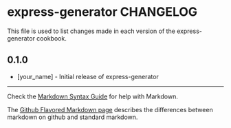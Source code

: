 express-generator CHANGELOG
===========================

This file is used to list changes made in each version of the express-generator cookbook.

0.1.0
-----
- [your_name] - Initial release of express-generator

- - -
Check the [Markdown Syntax Guide](http://daringfireball.net/projects/markdown/syntax) for help with Markdown.

The [Github Flavored Markdown page](http://github.github.com/github-flavored-markdown/) describes the differences between markdown on github and standard markdown.
